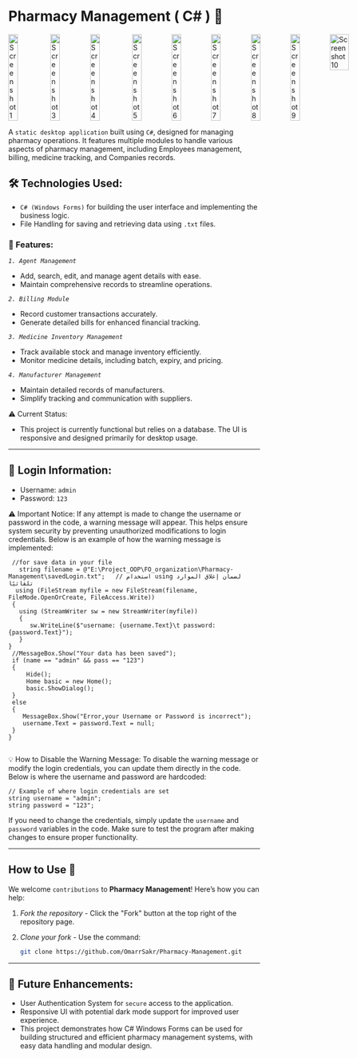 
# Pharmacy Management ( C# ) 💊

<div style="display: flex; justify-content: space-between; margin-bottom:2%;">
  <img src="https://github.com/user-attachments/assets/c5412f6f-df6c-4cb4-a8f0-657f66a05f35" alt="Screenshot 1" style="width: 24%; margin-right: 1%;" />
  <img src="https://github.com/user-attachments/assets/f76113d1-ef6f-40d4-b2a9-0085dbcc7c85" alt="Screenshot 3"style="width: 24%;" />
  <img src="https://github.com/user-attachments/assets/e297474e-e151-4b69-9ed3-f9b1087aabf4" alt="Screenshot 4"style="width: 24%; margin-right: 1%;" />
  <img src="https://github.com/user-attachments/assets/fd46f1b4-daa8-42a9-976b-86ada5dcea99" alt="Screenshot 5"style="width: 24%;" />
  <img src="https://github.com/user-attachments/assets/c6a0ba51-9616-41cb-83a3-58518a628acb" alt="Screenshot 6"style="width: 24%;" />
  <img src="https://github.com/user-attachments/assets/acdec246-0486-48c8-b64c-b7950648de85" alt="Screenshot 7"style="width: 24%;" />
  <img src="https://github.com/user-attachments/assets/45c8f918-02a1-42e5-bcf9-59523ea96a93" alt="Screenshot 8"style="width: 24%;" />
  <img src="https://github.com/user-attachments/assets/a9b11e29-5bdb-43f8-94b5-2cb9cf1b8bf2" alt="Screenshot 9"style="width: 24%;" />
  <img src="https://github.com/user-attachments/assets/5f10bf6d-0fd9-493f-abed-ac33664d5fdc" alt="Screenshot 10"style="width: 48%;" />
</div>



A `static desktop application` built using `C#`, designed for managing pharmacy operations. It features
multiple modules to handle various aspects of pharmacy management, including Employees
management, billing, medicine tracking, and Companies records.

## 🛠 Technologies Used:

- `C# (Windows Forms)` for building the user interface and implementing the business logic.
- File Handling for saving and retrieving data using `.txt` files.

### 📂 Features:

*`1. Agent Management`*
- Add, search, edit, and manage agent details with ease.
- Maintain comprehensive records to streamline operations.

*`2. Billing Module`*
- Record customer transactions accurately.
- Generate detailed bills for enhanced financial tracking.

*`3. Medicine Inventory Management`*
- Track available stock and manage inventory efficiently.
- Monitor medicine details, including batch, expiry, and pricing.

*`4. Manufacturer Management`*
- Maintain detailed records of manufacturers.
- Simplify tracking and communication with suppliers.
 
⚠ Current Status:
- This project is currently functional but relies on a database. The UI is responsive and designed primarily for desktop usage.

---

## 🔑 Login Information:

- Username: `admin`
- Password: `123`

⚠ Important Notice:
If any attempt is made to change the username or password in the code, a warning message will appear.
This helps ensure system security by preventing unauthorized modifications to login credentials.
Below is an example of how the warning message is implemented:
```
 //for save data in your file
   string filename = @"E:\Project_OOP\FO_organization\Pharmacy-Management\savedLogin.txt";   // استخدام using لضمان إغلاق الموارد تلقائيًا
  using (FileStream myfile = new FileStream(filename, FileMode.OpenOrCreate, FileAccess.Write))
 {
   using (StreamWriter sw = new StreamWriter(myfile))
   {
      sw.WriteLine($"username: {username.Text}\t password:{password.Text}");
   }
}
 //MessageBox.Show("Your data has been saved");
 if (name == "admin" && pass == "123")
 {
     Hide();
     Home basic = new Home();
     basic.ShowDialog();
 }
 else
 {
    MessageBox.Show("Error,your Username or Password is incorrect");
    username.Text = password.Text = null;
 }
}
  
```

💡 How to Disable the Warning Message:
To disable the warning message or modify the login credentials, you can update them directly in the code. Below is where the username and password are hardcoded:
```
// Example of where login credentials are set
string username = "admin";
string password = "123";
```
If you need to change the credentials, simply update the `username` and `password` variables in the code.
Make sure to test the program after making changes to ensure proper functionality.

---
## How to Use 🚀  

We welcome `contributions` to **Pharmacy Management**! Here’s how you can help:
1. *Fork the repository* - Click the "Fork" button at the top right of the repository page.
2. *Clone your fork* - Use the command:
   
   ```bash
   git clone https://github.com/OmarrSakr/Pharmacy-Management.git

---
## 🔄 Future Enhancements:

- User Authentication System for `secure` access to the application.
- Responsive UI with potential dark mode support for improved user experience.
- This project demonstrates how C# Windows Forms can be used for building structured and efficient pharmacy management systems, with easy data handling and modular design.
